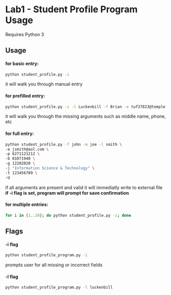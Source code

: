 
# Lab1 - Student Profile Program Usage

Requires Python 3  

## Usage
#### for basic entry:
```sh
python student_profile.py -i
```
it will walk you through manual entry  

#### for prefilled entry:
```sh
python student_profile.py -i -l Luckenbill -f Brian -e tuf37823@temple.edu
```
it will walk you through the missing arguments such as middle name, phone, etc  

#### for full entry:
```sh
python student_profile.py -f john -m joe -l smith \
-e jsmith@aol.com \
-p 6271121212 \
-b 01071940 \
-g 12202020 \
-j "Information Science & Technology" \
-t 123456789 \
-U
```
if all arguments are present and valid it will immediatly write to external file  
 __if -i flag is set, program will prompt for save confirmation__  


#### for multiple entries:
```sh
for i in {1..10}; do python student_profile.py -i; done
```

## Flags
#### -i flag
```sh
python student_profile_program.py -i 
```

prompts user for all missing or incorrect fields

#### -l flag
```sh
python student_profile_program.py -l luckenbill
```